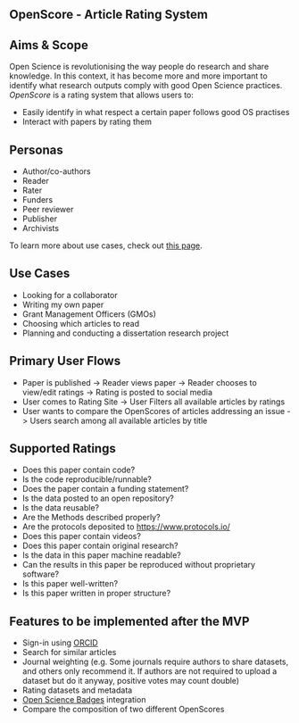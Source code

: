 ## OpenScore - Article Rating System

## Aims & Scope

Open Science is revolutionising the way people do research and share knowledge. In this context, it has become more and more important to identify what research outputs comply with good Open Science practices. *OpenScore* is a rating system that allows users to:

* Easily identify in what respect a certain paper follows good OS practises  
* Interact with papers by rating them

## Personas

*   Author/co-authors
*   Reader
*   Rater
*   Funders
*   Peer reviewer
*   Publisher
*   Archivists

To learn more about use cases, check out [this page](https://github.com/Cooryd/openscore/blob/master/a_case.md). 

## Use Cases

*   Looking for a collaborator
*   Writing my own paper
*   Grant Management Officers (GMOs)
*   Choosing which articles to read
*   Planning and conducting a dissertation research project

## Primary User Flows

*   Paper is published -> Reader views paper -> Reader chooses to view/edit ratings -> Rating is posted to social media
*   User comes to Rating Site -> User Filters all available articles by ratings 
*   User wants to compare the OpenScores of articles addressing an issue -> Users search among all available articles by title 

## Supported Ratings

*   Does this paper contain code?
*   Is the code reproducible/runnable?
*   Does the paper contain a funding statement?
*   Is the data posted to an open repository?
*   Is the data reusable?
*   Are the Methods described properly?
*   Are the protocols deposited to https://www.protocols.io/
*   Does this paper contain videos?
*   Does this paper contain original research?
*   Is the data in this paper machine readable?
*   Can the results in this paper be reproduced without proprietary software?
*   Is this paper well-written?
*   Is this paper written in proper structure?

## Features to be implemented after the MVP

*   Sign-in using [ORCID](https://orcid.org/)
*   Search for similar articles
*   Journal weighting (e.g. Some journals require authors to share datasets, and others only recommend it. If authors are not required to upload a dataset but do it anyway, positive votes may count double)
*   Rating datasets and metadata
* 	[Open Science Badges](https://cos.io/our-services/open-science-badges/) integration
*   Compare the composition of two different OpenScores
